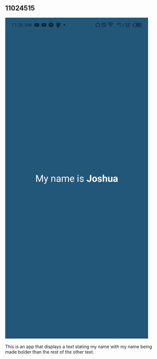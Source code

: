 ## 11024515

![App screenshot](./assets/Screenshot_20240527-113627.jpg)

This is an app that displays a text stating my name with my name being made bolder than the rest of the other text.

